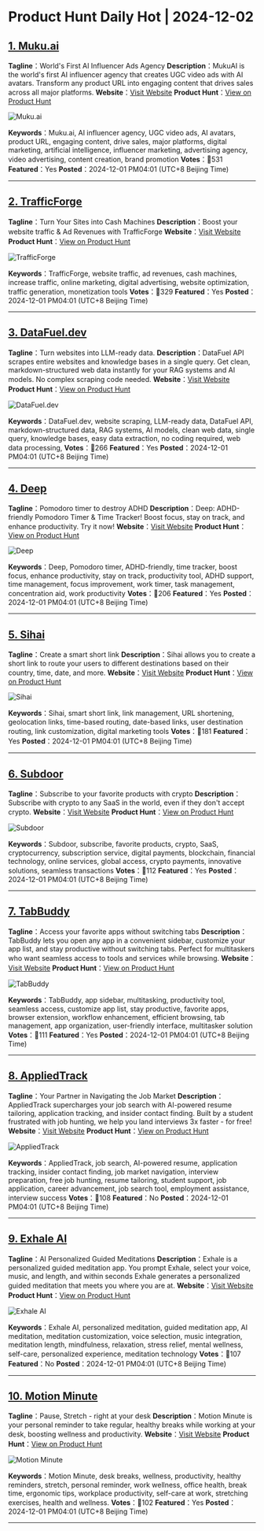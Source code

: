 # Product Hunt Daily Hot | 2024-12-02

## [1. Muku.ai](https://www.producthunt.com/posts/muku-ai-2?utm_campaign=producthunt-api&utm_medium=api-v2&utm_source=Application%3A+phtrends+%28ID%3A+147529%29)
**Tagline**：World's First AI Influencer Ads Agency
**Description**：MukuAI is the world's first AI influencer agency that creates UGC video ads with AI avatars. Transform any product URL into engaging content that drives sales across all major platforms.
**Website**：[Visit Website](https://www.producthunt.com/r/TLDWXKDBDIVWMJ?utm_campaign=producthunt-api&utm_medium=api-v2&utm_source=Application%3A+phtrends+%28ID%3A+147529%29)
**Product Hunt**：[View on Product Hunt](https://www.producthunt.com/posts/muku-ai-2?utm_campaign=producthunt-api&utm_medium=api-v2&utm_source=Application%3A+phtrends+%28ID%3A+147529%29)

![Muku.ai](https://ph-files.imgix.net/3c616599-03c9-4f49-8918-35caf0856d38.png?auto=format&fit=crop&frame=1&h=512&w=1024)

**Keywords**：Muku.ai, AI influencer agency, UGC video ads, AI avatars, product URL, engaging content, drive sales, major platforms, digital marketing, artificial intelligence, influencer marketing, advertising agency, video advertising, content creation, brand promotion
**Votes**：🔺531
**Featured**：Yes
**Posted**：2024-12-01 PM04:01 (UTC+8 Beijing Time)

---

## [2. TrafficForge](https://www.producthunt.com/posts/trafficforge?utm_campaign=producthunt-api&utm_medium=api-v2&utm_source=Application%3A+phtrends+%28ID%3A+147529%29)
**Tagline**：Turn Your Sites into Cash Machines
**Description**：Boost your website traffic & Ad Revenues with TrafficForge
**Website**：[Visit Website](https://www.producthunt.com/r/Q5LDR7UBXNCW47?utm_campaign=producthunt-api&utm_medium=api-v2&utm_source=Application%3A+phtrends+%28ID%3A+147529%29)
**Product Hunt**：[View on Product Hunt](https://www.producthunt.com/posts/trafficforge?utm_campaign=producthunt-api&utm_medium=api-v2&utm_source=Application%3A+phtrends+%28ID%3A+147529%29)

![TrafficForge](https://ph-files.imgix.net/e65295eb-7193-45e4-a7bf-2ae531abb2e8.jpeg?auto=format&fit=crop&frame=1&h=512&w=1024)

**Keywords**：TrafficForge, website traffic, ad revenues, cash machines, increase traffic, online marketing, digital advertising, website optimization, traffic generation, monetization tools
**Votes**：🔺329
**Featured**：Yes
**Posted**：2024-12-01 PM04:01 (UTC+8 Beijing Time)

---

## [3. DataFuel.dev](https://www.producthunt.com/posts/datafuel-dev?utm_campaign=producthunt-api&utm_medium=api-v2&utm_source=Application%3A+phtrends+%28ID%3A+147529%29)
**Tagline**：Turn websites into LLM-ready data.
**Description**：DataFuel API scrapes entire websites and knowledge bases in a single query. Get clean, markdown-structured web data instantly for your RAG systems and AI models. No complex scraping code needed.
**Website**：[Visit Website](https://www.producthunt.com/r/IYFUL3MZYHSADU?utm_campaign=producthunt-api&utm_medium=api-v2&utm_source=Application%3A+phtrends+%28ID%3A+147529%29)
**Product Hunt**：[View on Product Hunt](https://www.producthunt.com/posts/datafuel-dev?utm_campaign=producthunt-api&utm_medium=api-v2&utm_source=Application%3A+phtrends+%28ID%3A+147529%29)

![DataFuel.dev](https://ph-files.imgix.net/2b4d2017-c5dc-4c31-bd67-a20464a686bb.png?auto=format&fit=crop&frame=1&h=512&w=1024)

**Keywords**：DataFuel.dev, website scraping, LLM-ready data, DataFuel API, markdown-structured data, RAG systems, AI models, clean web data, single query, knowledge bases, easy data extraction, no coding required, web data processing,
**Votes**：🔺266
**Featured**：Yes
**Posted**：2024-12-01 PM04:01 (UTC+8 Beijing Time)

---

## [4. Deep](https://www.producthunt.com/posts/deep-6ff7d598-41f3-4f58-9a1b-aea0841c0da6?utm_campaign=producthunt-api&utm_medium=api-v2&utm_source=Application%3A+phtrends+%28ID%3A+147529%29)
**Tagline**：Pomodoro timer to destroy ADHD 
**Description**：Deep: ADHD-friendly Pomodoro Timer & Time Tracker! Boost focus, stay on track, and enhance productivity. Try it now!
**Website**：[Visit Website](https://www.producthunt.com/r/F55CV2KK4YICQV?utm_campaign=producthunt-api&utm_medium=api-v2&utm_source=Application%3A+phtrends+%28ID%3A+147529%29)
**Product Hunt**：[View on Product Hunt](https://www.producthunt.com/posts/deep-6ff7d598-41f3-4f58-9a1b-aea0841c0da6?utm_campaign=producthunt-api&utm_medium=api-v2&utm_source=Application%3A+phtrends+%28ID%3A+147529%29)

![Deep](https://ph-files.imgix.net/850eaec3-94b0-43e2-a441-1225f7d3716c.png?auto=format&fit=crop&frame=1&h=512&w=1024)

**Keywords**：Deep, Pomodoro timer, ADHD-friendly, time tracker, boost focus, enhance productivity, stay on track, productivity tool, ADHD support, time management, focus improvement, work timer, task management, concentration aid, work productivity
**Votes**：🔺206
**Featured**：Yes
**Posted**：2024-12-01 PM04:01 (UTC+8 Beijing Time)

---

## [5. Sihai](https://www.producthunt.com/posts/sihai?utm_campaign=producthunt-api&utm_medium=api-v2&utm_source=Application%3A+phtrends+%28ID%3A+147529%29)
**Tagline**：Create a smart short link
**Description**：Sihai allows you to create a short link to route your users to different destinations based on their country, time, date, and more.
**Website**：[Visit Website](https://www.producthunt.com/r/YFTU5K3JZQK6K3?utm_campaign=producthunt-api&utm_medium=api-v2&utm_source=Application%3A+phtrends+%28ID%3A+147529%29)
**Product Hunt**：[View on Product Hunt](https://www.producthunt.com/posts/sihai?utm_campaign=producthunt-api&utm_medium=api-v2&utm_source=Application%3A+phtrends+%28ID%3A+147529%29)

![Sihai](https://ph-files.imgix.net/59d19a95-3568-4ab9-842d-dbe7388ac010.png?auto=format&fit=crop&frame=1&h=512&w=1024)

**Keywords**：Sihai, smart short link, link management, URL shortening, geolocation links, time-based routing, date-based links, user destination routing, link customization, digital marketing tools
**Votes**：🔺181
**Featured**：Yes
**Posted**：2024-12-01 PM04:01 (UTC+8 Beijing Time)

---

## [6. Subdoor](https://www.producthunt.com/posts/subdoor?utm_campaign=producthunt-api&utm_medium=api-v2&utm_source=Application%3A+phtrends+%28ID%3A+147529%29)
**Tagline**：Subscribe to your favorite products with crypto
**Description**：Subscribe with crypto to any SaaS in the world, even if they don't accept crypto.
**Website**：[Visit Website](https://www.producthunt.com/r/M3JGROYXWGBJ6P?utm_campaign=producthunt-api&utm_medium=api-v2&utm_source=Application%3A+phtrends+%28ID%3A+147529%29)
**Product Hunt**：[View on Product Hunt](https://www.producthunt.com/posts/subdoor?utm_campaign=producthunt-api&utm_medium=api-v2&utm_source=Application%3A+phtrends+%28ID%3A+147529%29)

![Subdoor](https://ph-files.imgix.net/355017c0-fe33-4c56-a9b7-10da5e1014b6.jpeg?auto=format&fit=crop&frame=1&h=512&w=1024)

**Keywords**：Subdoor, subscribe, favorite products, crypto, SaaS, cryptocurrency, subscription service, digital payments, blockchain, financial technology, online services, global access, crypto payments, innovative solutions, seamless transactions
**Votes**：🔺112
**Featured**：Yes
**Posted**：2024-12-01 PM04:01 (UTC+8 Beijing Time)

---

## [7. TabBuddy](https://www.producthunt.com/posts/tabbuddy?utm_campaign=producthunt-api&utm_medium=api-v2&utm_source=Application%3A+phtrends+%28ID%3A+147529%29)
**Tagline**：Access your favorite apps without switching tabs
**Description**：TabBuddy lets you open any app in a convenient sidebar, customize your app list, and stay productive without switching tabs. Perfect for multitaskers who want seamless access to tools and services while browsing.
**Website**：[Visit Website](https://www.producthunt.com/r/OBLPWKBPPO2MO4?utm_campaign=producthunt-api&utm_medium=api-v2&utm_source=Application%3A+phtrends+%28ID%3A+147529%29)
**Product Hunt**：[View on Product Hunt](https://www.producthunt.com/posts/tabbuddy?utm_campaign=producthunt-api&utm_medium=api-v2&utm_source=Application%3A+phtrends+%28ID%3A+147529%29)

![TabBuddy](https://ph-files.imgix.net/69749471-3bf4-49e3-9c5d-c05defcc6b6c.png?auto=format&fit=crop&frame=1&h=512&w=1024)

**Keywords**：TabBuddy, app sidebar, multitasking, productivity tool, seamless access, customize app list, stay productive, favorite apps, browser extension, workflow enhancement, efficient browsing, tab management, app organization, user-friendly interface, multitasker solution
**Votes**：🔺111
**Featured**：Yes
**Posted**：2024-12-01 PM04:01 (UTC+8 Beijing Time)

---

## [8. AppliedTrack](https://www.producthunt.com/posts/appliedtrack?utm_campaign=producthunt-api&utm_medium=api-v2&utm_source=Application%3A+phtrends+%28ID%3A+147529%29)
**Tagline**：Your Partner in Navigating the Job Market
**Description**：AppliedTrack supercharges your job search with AI-powered resume tailoring, application tracking, and insider contact finding. Built by a student frustrated with job hunting, we help you land interviews 3x faster - for free!
**Website**：[Visit Website](https://www.producthunt.com/r/R2UTNSFGNH6MHX?utm_campaign=producthunt-api&utm_medium=api-v2&utm_source=Application%3A+phtrends+%28ID%3A+147529%29)
**Product Hunt**：[View on Product Hunt](https://www.producthunt.com/posts/appliedtrack?utm_campaign=producthunt-api&utm_medium=api-v2&utm_source=Application%3A+phtrends+%28ID%3A+147529%29)

![AppliedTrack](https://ph-files.imgix.net/433f6227-d654-4f95-abc9-3fd13f073f32.png?auto=format&fit=crop&frame=1&h=512&w=1024)

**Keywords**：AppliedTrack, job search, AI-powered resume, application tracking, insider contact finding, job market navigation, interview preparation, free job hunting, resume tailoring, student support, job application, career advancement, job search tool, employment assistance, interview success
**Votes**：🔺108
**Featured**：No
**Posted**：2024-12-01 PM04:01 (UTC+8 Beijing Time)

---

## [9. Exhale AI](https://www.producthunt.com/posts/exhale-ai?utm_campaign=producthunt-api&utm_medium=api-v2&utm_source=Application%3A+phtrends+%28ID%3A+147529%29)
**Tagline**：AI Personalized Guided Meditations
**Description**：Exhale is a personalized guided meditation app. You prompt Exhale, select your voice, music, and length, and within seconds Exhale generates a personalized guided meditation that meets you where you are at.
**Website**：[Visit Website](https://www.producthunt.com/r/PBKPJJBHRO3OLO?utm_campaign=producthunt-api&utm_medium=api-v2&utm_source=Application%3A+phtrends+%28ID%3A+147529%29)
**Product Hunt**：[View on Product Hunt](https://www.producthunt.com/posts/exhale-ai?utm_campaign=producthunt-api&utm_medium=api-v2&utm_source=Application%3A+phtrends+%28ID%3A+147529%29)

![Exhale AI](https://ph-files.imgix.net/149e55f1-c491-4027-b6f6-8673d3eda4a0.jpeg?auto=format&fit=crop&frame=1&h=512&w=1024)

**Keywords**：Exhale AI, personalized meditation, guided meditation app, AI meditation, meditation customization, voice selection, music integration, meditation length, mindfulness, relaxation, stress relief, mental wellness, self-care, personalized experience, meditation technology
**Votes**：🔺107
**Featured**：No
**Posted**：2024-12-01 PM04:01 (UTC+8 Beijing Time)

---

## [10. Motion Minute](https://www.producthunt.com/posts/motion-minute?utm_campaign=producthunt-api&utm_medium=api-v2&utm_source=Application%3A+phtrends+%28ID%3A+147529%29)
**Tagline**：Pause, Stretch - right at your desk
**Description**：Motion Minute is your personal reminder to take regular, healthy breaks while working at your desk, boosting wellness and productivity.
**Website**：[Visit Website](https://www.producthunt.com/r/7EKHFNJ6QKWVY2?utm_campaign=producthunt-api&utm_medium=api-v2&utm_source=Application%3A+phtrends+%28ID%3A+147529%29)
**Product Hunt**：[View on Product Hunt](https://www.producthunt.com/posts/motion-minute?utm_campaign=producthunt-api&utm_medium=api-v2&utm_source=Application%3A+phtrends+%28ID%3A+147529%29)

![Motion Minute](https://ph-files.imgix.net/4e29dd2f-ab7a-4d3d-9e10-eef53a0d68c0.jpeg?auto=format&fit=crop&frame=1&h=512&w=1024)

**Keywords**：Motion Minute, desk breaks, wellness, productivity, healthy reminders, stretch, personal reminder, work wellness, office health, break time, ergonomic tips, workplace productivity, self-care at work, stretching exercises, health and wellness.
**Votes**：🔺102
**Featured**：Yes
**Posted**：2024-12-01 PM04:01 (UTC+8 Beijing Time)

---


